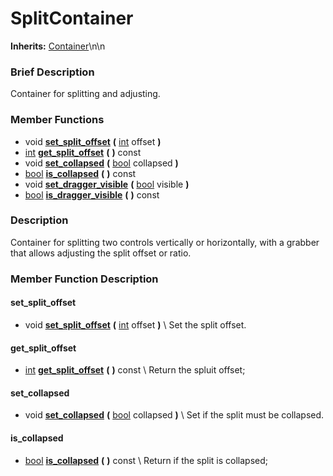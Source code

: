 #  SplitContainer  
**Inherits:** [Container](class_container)\\n\\n
###  Brief Description  
Container for splitting and adjusting.

###  Member Functions 
  * void  **[set_split_offset](#set_split_offset)**  **(** [int](class_int) offset  **)**
  * [int](class_int)  **[get_split_offset](#get_split_offset)**  **(** **)** const
  * void  **[set_collapsed](#set_collapsed)**  **(** [bool](class_bool) collapsed  **)**
  * [bool](class_bool)  **[is_collapsed](#is_collapsed)**  **(** **)** const
  * void  **[set_dragger_visible](#set_dragger_visible)**  **(** [bool](class_bool) visible  **)**
  * [bool](class_bool)  **[is_dragger_visible](#is_dragger_visible)**  **(** **)** const

###  Description  
Container for splitting two controls vertically or horizontally, with a grabber that allows adjusting the split offset or ratio.

###  Member Function Description  

#### <a name="set_split_offset">set_split_offset</a>
  * void  **[set_split_offset](#set_split_offset)**  **(** [int](class_int) offset  **)**
\\
Set the split offset.

#### <a name="get_split_offset">get_split_offset</a>
  * [int](class_int)  **[get_split_offset](#get_split_offset)**  **(** **)** const
\\
Return the spluit offset;

#### <a name="set_collapsed">set_collapsed</a>
  * void  **[set_collapsed](#set_collapsed)**  **(** [bool](class_bool) collapsed  **)**
\\
Set if the split must be collapsed.

#### <a name="is_collapsed">is_collapsed</a>
  * [bool](class_bool)  **[is_collapsed](#is_collapsed)**  **(** **)** const
\\
Return if the split is collapsed;
